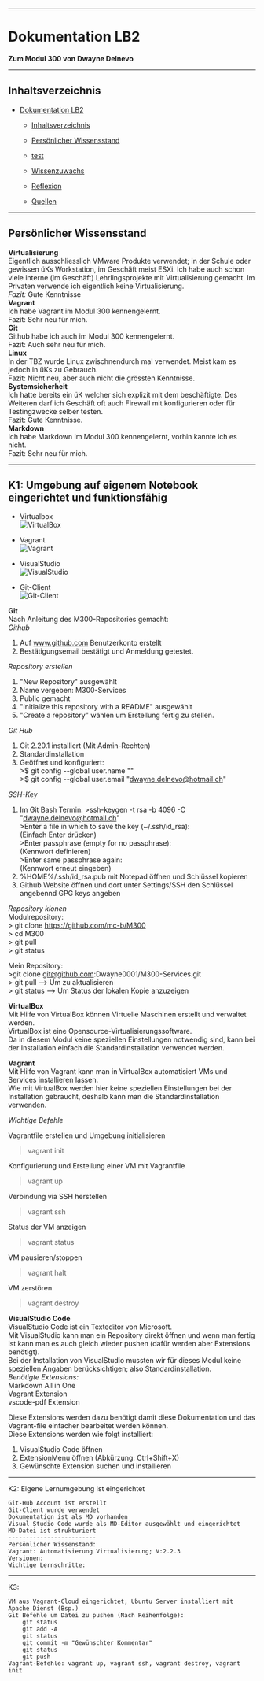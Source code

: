 ***
# Dokumentation LB2
**Zum Modul 300 von Dwayne Delnevo**
***
## Inhaltsverzeichnis
- [Dokumentation LB2](#dokumentation-lb2)
  - [Inhaltsverzeichnis](#inhaltsverzeichnis)
  - [Persönlicher Wissensstand](#pers%C3%B6nlicher-wissensstand)
  - [test](#test)
  
  - [Wissenzuwachs](#wissenzuwachs)
  - [Reflexion](#reflexion)
  - [Quellen](#quellen)
  

***
## Persönlicher Wissensstand
**Virtualisierung**  
Eigentlich ausschliesslich VMware Produkte verwendet; in der Schule oder gewissen üKs Workstation, im Geschäft meist ESXi. Ich habe auch schon viele interne (im Geschäft) Lehrlingsprojekte mit Virtualisierung gemacht. Im Privaten verwende ich eigentlich keine Virtualisierung.  
*Fazit:* Gute Kenntnisse  
**Vagrant**  
Ich habe Vagrant im Modul 300 kennengelernt.  
Fazit: Sehr neu für mich.  
**Git**  
Github habe ich auch im Modul 300 kennengelernt.  
Fazit: Auch sehr neu für mich.  
**Linux**  
In der TBZ wurde Linux zwischnendurch mal verwendet. Meist kam es jedoch in üKs zu Gebrauch.  
Fazit: Nicht neu, aber auch nicht die grössten Kenntnisse.  
**Systemsicherheit**  
Ich hatte bereits ein üK welcher sich explizit mit dem beschäftigte. Des Weiteren darf ich Geschäft oft auch Firewall mit konfigurieren oder für Testingzwecke selber testen.  
Fazit: Gute Kenntnisse.  
**Markdown**  
Ich habe Markdown im Modul 300 kennengelernt, vorhin kannte ich es nicht.  
Fazit: Sehr neu für mich.  

***
## K1: Umgebung auf eigenem Notebook eingerichtet und funktionsfähig  
* Virtualbox  
![VirtualBox](VirtualBox.PNG)

* Vagrant  
![Vagrant](Vagrant.PNG)  

* VisualStudio  
![VisualStudio](VisualStudio.PNG)

* Git-Client  
![Git-Client](Git-Client.PNG)  

**Git**  
Nach Anleitung des M300-Repositories gemacht:  
*Github*  
  1. Auf www.github.com Benutzerkonto erstellt
  2. Bestätigungsemail bestätigt und Anmeldung getestet.  

*Repository erstellen*  
  1. "New Repository" ausgewählt
  2. Name vergeben: M300-Services
  3. Public gemacht
  4. "Initialize this repository with a README" ausgewählt
  5. "Create a repository" wählen um Erstellung fertig zu stellen.  
  
*Git Hub*  
  1. Git 2.20.1 installiert (Mit Admin-Rechten)
  2. Standardinstallation
  3. Geöffnet und konfiguriert:  
    >$ git config --global user.name "<dwayne0001>"  
    >$ git config --global user.email "<dwayne.delnevo@hotmail.ch>"  

*SSH-Key*  
  1. Im Git Bash Termin:
    >ssh-keygen -t rsa -b 4096 -C "dwayne.delnevo@hotmail.ch"  
    >Enter a file in which to save the key (~/.ssh/id_rsa):  
    (Einfach Enter drücken)  
    >Enter passphrase (empty for no passphrase):  
    (Kennwort definieren)  
    >Enter same passphrase again:  
    (Kennwort erneut eingeben)  
   2. %HOME%/.ssh/id_rsa.pub mit Notepad öffnen und Schlüssel kopieren  
   3. Github Website öffnen und dort unter Settings/SSH den Schlüssel angebennd GPG keys angeben  
   
*Repository klonen*  
Modulrepository:  
    > git clone https://github.com/mc-b/M300  
    > cd M300  
    > git pull  
    > git status  
    
Mein Repository:  
    >git clone git@github.com:Dwayne0001/M300-Services.git  
    > git pull --> Um zu aktualisieren  
    > git status --> Um  Status der lokalen Kopie anzuzeigen  

**VirtualBox**  
Mit Hilfe von VirtualBox können Virtuelle Maschinen erstellt und verwaltet werden.  
VirtualBox ist eine Opensource-Virtualisierungssoftware.  
Da in diesem Modul keine speziellen Einstellungen notwendig sind, kann bei der Installation einfach die Standardinstallation verwendet werden.  

**Vagrant**  
Mit Hilfe von Vagrant kann man in VirtualBox automatisiert VMs und Services installieren lassen.  
Wie mit VirtualBox werden hier keine speziellen Einstellungen bei der Installation gebraucht, deshalb kann man die Standardinstallation verwenden.  

*Wichtige Befehle*  

Vagrantfile erstellen und Umgebung initialisieren  
> vagrant init  

Konfigurierung und Erstellung einer VM mit Vagrantfile  
> vagrant up  

Verbindung via SSH herstellen  
> vagrant ssh

Status der VM anzeigen  
> vagrant status

VM pausieren/stoppen  
> vagrant halt

VM zerstören  
> vagrant destroy

**VisualStudio Code**  
VisualStudio Code ist ein Texteditor von Microsoft.  
Mit VisualStudio kann man ein Repository direkt öffnen und wenn man fertig ist kann man es auch gleich wieder pushen (dafür werden aber Extensions benötigt).  
Bei der Installation von VisualStudio mussten wir für dieses Modul keine speziellen Angaben berücksichtigen; also Standardinstallation.  
*Benötigte Extensions:*  
  Markdown All in One  
  Vagrant Extension  
  vscode-pdf Extension  
  
Diese Extensions werden dazu benötigt damit diese Dokumentation und das Vagrant-file einfacher bearbeitet werden können.  
Diese Extensions werden wie folgt installiert:  
  1. VisualStudio Code öffnen  
  2. ExtensionMenu öffnen (Abkürzung: Ctrl+Shift+X)  
  3. Gewünschte Extension suchen und installieren  

----------------------------------------
K2: Eigene Lernumgebung ist eingerichtet

    Git-Hub Account ist erstellt 
    Git-Client wurde verwendet
    Dokumentation ist als MD vorhanden
    Visual Studio Code wurde als MD-Editor ausgewählt und eingerichtet
    MD-Datei ist strukturiert
    -------------------------
    Persönlicher Wissenstand:
    Vagrant: Automatisierung Virtualisierung; V:2.2.3
    Versionen:
    Wichtige Lernschritte:
----
K3:

    VM aus Vagrant-Cloud eingerichtet; Ubuntu Server installiert mit Apache Dienst (Bsp.)
    Git Befehle um Datei zu pushen (Nach Reihenfolge):
        git status
        git add -A
        git status
        git commit -m "Gewünschter Kommentar"
        git status
        git push
    Vagrant-Befehle: vagrant up, vagrant ssh, vagrant destroy, vagrant init
